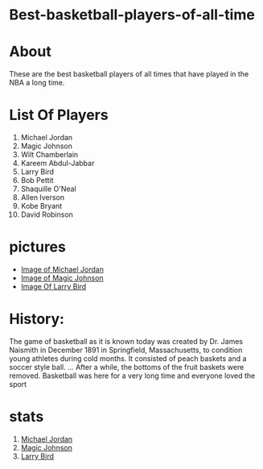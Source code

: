 # Best-basketball-players-of-all-time
# About
These are the best basketball players of all times that have played in the NBA
a long time.

# List Of Players
1. Michael Jordan
2. Magic Johnson
3. Wilt Chamberlain
4. Kareem Abdul-Jabbar
5. Larry Bird
6. Bob Pettit
7. Shaquille O'Neal
8. Allen Iverson
9. Kobe Bryant
10. David Robinson

# pictures
* [Image of Michael Jordan](https://www.forbes.com/pictures/57aa168c31358e4fd70c8410/michael-jordan-the-rise-o/#3e93050a313a)
* [Image of Magic Johnson](https://www.lakersnation.com/this-day-lakers-history-magic-johnson-comes-out-retirement-warriors/2018/01/30/)
* [Image Of Larry Bird](https://upload.wikimedia.org/wikipedia/commons/2/2f/Larry_Bird_Lipofsky.jpg)

# History:
The game of basketball as it is known today was created by Dr. James Naismith in December 1891 in Springfield, Massachusetts, to condition young athletes during cold months. It consisted of peach baskets and a soccer style ball. ... After a while, the bottoms of the fruit baskets were removed. Basketball was here for a very long time and everyone loved the sport

# stats
1. [Michael Jordan ](https://stats.nba.com/player/893/career/?PerMode=Totals)
2. [Magic Johnson](https://stats.nba.com/player/77142/career/)
3. [Larry Bird](https://stats.nba.com/player/1449/career/)

